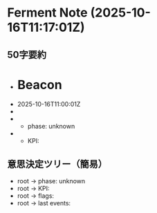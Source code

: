 # Ferment Note (2025-10-16T11:17:01Z)

## 50字要約
- # Beacon
- 2025-10-16T11:00:01Z
- 
- - phase: unknown
- - KPI:

## 意思決定ツリー（簡易）
- root -> phase: unknown
- root -> KPI:
- root -> flags:
- root -> last events:
